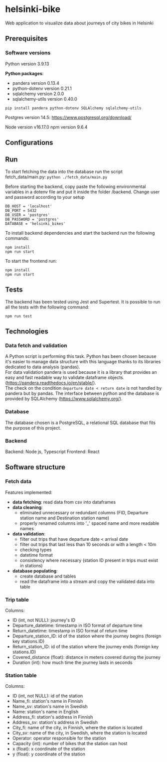# helsinki-bike
Web application to visualize data about journeys of city bikes in Helsinki

## Prerequisites
### Software versions
Python version 3.9.13

**Python packages**:
- pandera version 0.13.4
- python-dotenv version 0.21.1
- sqlalchemy version 2.0.0
- sqlalchemy-utils version 0.40.0

```pip install pandera python-dotenv SQLAlchemy sqlalchemy-utils```

Postgres version 14.5: 
https://www.postgresql.org/download/

Node version v16.17.0
npm version 9.6.4

## Configurations

## Run
To start fetching the data into the database run the script fetch_data/main.py:
```python ./fetch_data/main.py```

Before starting the backend, copy paste the following environmental variables in a dotenv file
and put it inside the folder /backend.
Change user and password according to your setup
```
DB_HOST = 'localhost'
DB_PORT = 5432
DB_USER = 'postgres'
DB_PASSWORD = 'postgres'
DATABASE = 'helsinki_bikes'
```
To install backend dependencies and start the backend run the following commands:
```
npm install
npm run start
```

To start the frontend run:
```
npm install
npm run start
```

## Tests
The backend has been tested using Jest and Supertest.
It is possible to run all the tests with the following command:
```
npm run test
```

## Technologies
### Data fetch and validation
A Python script is performing this task. Python has been chosen because it's easier to manage data structure 
with this language thanks to its libraries dedicated to data analysis (pandas).\
For data validation pandera is used because it is a library that provides an easy and fast readable way 
to validate dataframe objects. (https://pandera.readthedocs.io/en/stable/).\
The check on the condition `departure date < return date` is not handled by pandera but by pandas.
The interface between python and the database is provided by SQLAlchemy (https://www.sqlalchemy.org/).

### Database
The database chosen is a PostgreSQL, a relational SQL database that fits the purpose of this project.

### Backend
Backend: Node js, Typescript
Frontend: React

## Software structure
### Fetch data
Features implemented:
- **data fetching**: read data from csv into dataframes
- **data cleaning**:
  - eliminated unnecessary or redundant columns (FID, Departure station name and Destination station name)
  - properly renamed columns into '_' spaced name and more readable names
- **data validation**: 
  - filter out trips that have departure date < arrival date
  - filter out trips that last less than 10 seconds or with a length < 10m
  - checking types
  - datetime format 
  - consistency where necessary (station ID present in trips must exist in stations)
- **database populating**: 
  - create database and tables
  - read the dataframe into a stream and copy the validated data into table
  
### Trip table
Columns:
- ID (int, not NULL): journey's ID
- Departure_datetime: timestamp in ISO format of departure time
- Return_datetime: timestamp in ISO format of return time
- Departure_station_ID: id of the station where the journey begins (foreign key stations.ID)
- Return_station_ID: id of the station where the journey ends (foreign key stations.ID)
- Covered_distance (float): distance in meters covered during the journey 
- Duration (int): how much time the journey lasts in seconds

### Station table
Columns:
- ID (int, not NULL): id of the station
- Name_fi: station's name in Finnish
- Name_sv: station's name in Swedish
- Name: station's name in English
- Address_fi: station's address in Finnish
- Address_sv: station's address in Swedish
- City_fi: name of the city, in Finnish, where the station is located
- City_sv: name of the city, in Swedish, where the station is located
- Operator: operator responsible for the station
- Capacity (int): number of bikes that the station can host
- x (float): x coordinate of the station
- y (float): y coordinate of the station

